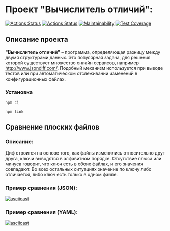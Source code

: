 # Проект "Вычислитель отличий":
[![Actions Status](https://github.com/fractuskst/frontend-project-46/actions/workflows/hexlet-check.yml/badge.svg)](https://github.com/fractuskst/frontend-project-46/actions)
[![Actions Status](https://github.com/fractuskst/frontend-project-46/actions/workflows/node.js.yml/badge.svg)](https://github.com/fractuskst/frontend-project-46/actions)
[![Maintainability](https://api.codeclimate.com/v1/badges/30aaf0019a10a30353b0/maintainability)](https://codeclimate.com/github/fractuskst/frontend-project-46/maintainability)
[![Test Coverage](https://api.codeclimate.com/v1/badges/30aaf0019a10a30353b0/test_coverage)](https://codeclimate.com/github/fractuskst/frontend-project-46/test_coverage)

## Описание проекта
__"Вычислитель отличий"__ – программа, определяющая разницу между двумя структурами данных. Это популярная задача, для решения которой существует множество онлайн сервисов, например http://www.jsondiff.com/. Подобный механизм используется при выводе тестов или при автоматическом отслеживании изменений в конфигурационных файлах.

### Установка

```
npm ci
```
```
npm link
```

## Сравнение плоских файлов
### Описание:
Диф строится на основе того, как файлы изменились относительно друг друга, ключи выводятся в алфавитном порядке.
Отсутствие плюса или минуса говорит, что ключ есть в обоих файлах, и его значения совпадают. Во всех остальных ситуациях значение по ключу либо отличается, либо ключ есть только в одном файле.
### Пример сравнения (JSON):
[![asciicast](https://asciinema.org/a/656587.svg)](https://asciinema.org/a/656587)
### Пример сравнения (YAML):
[![asciicast](https://asciinema.org/a/656771.svg)](https://asciinema.org/a/656771)
